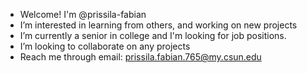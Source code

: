 - Welcome! I'm @prissila-fabian 
- I’m interested in learning from others, and working on new projects
- I’m currently a senior in college and I'm looking for job positions.
- I’m looking to collaborate on any projects
- Reach me through email: prissila.fabian.765@my.csun.edu

<!---
prissila-fabian/prissila-fabian is a ✨ special ✨ repository because its `README.md` (this file) appears on your GitHub profile.
You can click the Preview link to take a look at your changes.
--->
